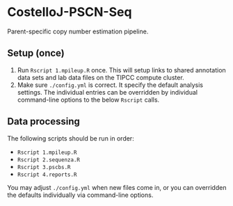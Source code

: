 # CostelloJ-PSCN-Seq

Parent-specific copy number estimation pipeline.

## Setup (once)

1. Run `Rscript 1.mpileup.R` once. This will setup links to shared annotation data sets and lab data files on the TIPCC compute cluster.
2. Make sure `./config.yml` is correct.  It specify the default analysis settings.  The individual entries can be overridden by individual command-line options to the below `Rscript` calls.


## Data processing

The following scripts should be run in order:

* `Rscript 1.mpileup.R`
* `Rscript 2.sequenza.R`
* `Rscript 3.pscbs.R`
* `Rscript 4.reports.R`

You may adjust `./config.yml` when new files come in, or you can overridden the defaults individually via command-line options.
